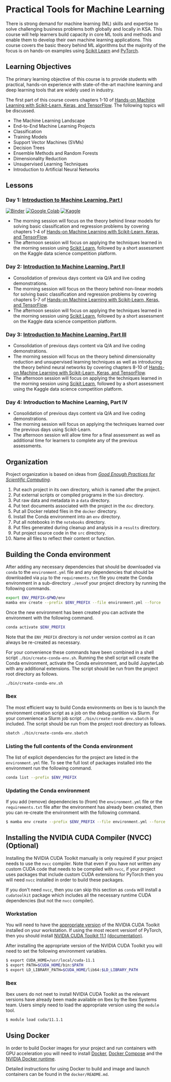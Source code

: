 # Practical Tools for Machine Learning

There is strong demand for machine learning (ML) skills and expertise to solve challenging business problems both globally and locally in KSA. This course will help learners build capacity in core ML tools and methods and enable them to develop their own machine learning applications. This course covers the basic theory behind ML algorithms but the majority of the focus is on hands-on examples using [Scikit Learn](https://scikit-learn.org/stable/index.html) and [PyTorch](https://pytorch.org/).

## Learning Objectives

The primary learning objective of this course is to provide students with practical, hands-on experience with state-of-the-art machine learning and deep learning tools that are widely used in industry.

The first part of this course covers chapters 1-10 of [Hands-on Machine Learning with Scikit-Learn, Keras, and TensorFlow](https://www.oreilly.com/library/view/hands-on-machine-learning/9781492032632/). The following topics will be discussed.

* The Machine Learning Landscape 
* End-to-End Machine Learning Projects 
* Classification 
* Training Models 
* Support Vector Machines (SVMs) 
* Decision Trees 
* Ensemble Methods and Random Forests 
* Dimensionality Reduction 
* Unsupervised Learning Techniques 
* Introduction to Artificial Neural Networks 

## Lessons

### Day 1: [Introduction to Machine Learning, Part I](https://kaust-my.sharepoint.com/:p:/g/personal/pughdr_kaust_edu_sa/ESpKKIFbCsVIt06sWnhs7RcBniV7RQAUs2jhOwEAenOm4w?e=FWmjvp)

[![Binder](https://mybinder.org/badge_logo.svg)](https://mybinder.org/v2/gh/KAUST-Academy/practical-tools-for-machine-learning/october-2022?labpath=notebooks%2Fintroduction-to-sklearn-part-1.ipynb)
[![Google Colab](https://colab.research.google.com/assets/colab-badge.svg)](https://colab.research.google.com/github/KAUST-Academy/practical-tools-for-machine-learning/blob/october-2022/notebooks/introduction-to-sklearn-part-1.ipynb)
[![Kaggle](https://kaggle.com/static/images/open-in-kaggle.svg)](https://kaggle.com/kernels/welcome?src=https://github.com/KAUST-Academy/practical-tools-for-machine-learning/blob/october-2022/notebooks/introduction-to-sklearn-part-1.ipynb)

* The morning session will focus on the theory behind linear models for solving basic classification and regression problems by covering chapters 1-4 of [Hands-on Machine Learning with Scikit-Learn, Keras, and TensorFlow](https://www.oreilly.com/library/view/hands-on-machine-learning/9781492032632/).  
* The afternoon session will focus on applying the techniques learned in the morning session using [Scikit Learn](https://scikit-learn.org/stable/index.html), followed by a short assessment on the Kaggle data science competition platform.

### Day 2: [Introduction to Machine Learning, Part II](https://kaust-my.sharepoint.com/:p:/g/personal/pughdr_kaust_edu_sa/EYVl3sggch1HqEKHZO8O9t4BpXwFB3NCMCM0tLue6H0T8Q?e=z2VLrt)

* Consolidation of previous days content via Q/A and live coding demonstrations.  
* The morning session will focus on the theory behind non-linear models for solving basic classification and regression problems by covering chapters 5-7 of [Hands-on Machine Learning with Scikit-Learn, Keras, and TensorFlow](https://www.oreilly.com/library/view/hands-on-machine-learning/9781492032632/).  
* The afternoon session will focus on applying the techniques learned in the morning session using [Scikit Learn](https://scikit-learn.org/stable/index.html), followed by a short assessment on the Kaggle data science competition platform.

### Day 3: [Introduction to Machine Learning, Part III](https://kaust-my.sharepoint.com/:p:/g/personal/pughdr_kaust_edu_sa/EeueWHxeVMxKjkth_Qk9f0UBfJhcRRqVMxyXXKJkxC53oA?e=wHk5xD)

* Consolidation of previous days content via Q/A and live coding demonstrations.  
* The morning session will focus on the theory behind dimensionality reduction and unsupervised learning techniques as well as introducing the theory behind neural networks by covering chapters 8-10 of [Hands-on Machine Learning with Scikit-Learn, Keras, and TensorFlow](https://www.oreilly.com/library/view/hands-on-machine-learning/9781492032632/).  
* The afternoon session will focus on applying the techniques learned in the morning session using [Scikit Learn](https://scikit-learn.org/stable/index.html), followed by a short assessment using the Kaggle data science competition platform.

### Day 4: Introduction to Machine Learning, Part IV

* Consolidation of previous days content via Q/A and live coding demonstrations.  
* The morning session will focus on applying the techniques learned over the previous days using Scikit-Learn.
* The afternoon session will allow time for a final assessment as well as additional time for learners to complete any of the previous assessments.

## Organization

Project organization is based on ideas from [_Good Enough Practices for Scientific Computing_](https://journals.plos.org/ploscompbiol/article?id=10.1371/journal.pcbi.1005510).

1. Put each project in its own directory, which is named after the project.
2. Put external scripts or compiled programs in the `bin` directory.
3. Put raw data and metadata in a `data` directory.
4. Put text documents associated with the project in the `doc` directory.
5. Put all Docker related files in the `docker` directory.
6. Install the Conda environment into an `env` directory. 
7. Put all notebooks in the `notebooks` directory.
8. Put files generated during cleanup and analysis in a `results` directory.
9. Put project source code in the `src` directory.
10. Name all files to reflect their content or function.

## Building the Conda environment

After adding any necessary dependencies that should be downloaded via `conda` to the 
`environment.yml` file and any dependencies that should be downloaded via `pip` to the 
`requirements.txt` file you create the Conda environment in a sub-directory `./env`of your project 
directory by running the following commands.

```bash
export ENV_PREFIX=$PWD/env
mamba env create --prefix $ENV_PREFIX --file environment.yml --force
```

Once the new environment has been created you can activate the environment with the following 
command.

```bash
conda activate $ENV_PREFIX
```

Note that the `ENV_PREFIX` directory is *not* under version control as it can always be re-created as 
necessary.

For your convenience these commands have been combined in a shell script `./bin/create-conda-env.sh`. 
Running the shell script will create the Conda environment, activate the Conda environment, and build 
JupyterLab with any additional extensions. The script should be run from the project root directory 
as follows. 

```bash
./bin/create-conda-env.sh
```

### Ibex

The most efficient way to build Conda environments on Ibex is to launch the environment creation script 
as a job on the debug partition via Slurm. For your convenience a Slurm job script 
`./bin/create-conda-env.sbatch` is included. The script should be run from the project root directory 
as follows.

```bash
sbatch ./bin/create-conda-env.sbatch
```

### Listing the full contents of the Conda environment

The list of explicit dependencies for the project are listed in the `environment.yml` file. To see 
the full lost of packages installed into the environment run the following command.

```bash
conda list --prefix $ENV_PREFIX
```

### Updating the Conda environment

If you add (remove) dependencies to (from) the `environment.yml` file or the `requirements.txt` file 
after the environment has already been created, then you can re-create the environment with the 
following command.

```bash
$ mamba env create --prefix $ENV_PREFIX --file environment.yml --force
```

## Installing the NVIDIA CUDA Compiler (NVCC) (Optional)

Installing the NVIDIA CUDA Toolkit manually is only required if your project needs to use the `nvcc` compiler. 
Note that even if you have not written any custom CUDA code that needs to be compiled with `nvcc`, if your project 
uses packages that include custom CUDA extensions for PyTorch then you will need `nvcc` installed in order to build these packages.

If you don't need `nvcc`, then you can skip this section as `conda` will install a `cudatoolkit` package 
which includes all the necessary runtime CUDA dependencies (but not the `nvcc` compiler).

### Workstation

You will need to have the [appropriate version](https://developer.nvidia.com/cuda-toolkit-archive) 
of the NVIDIA CUDA Toolkit installed on your workstation. If using the most recent versionf of PyTorch, then you 
should install [NVIDIA CUDA Toolkit 11.1](https://developer.nvidia.com/cuda-11.1.1-download-archive) 
[(documentation)](https://docs.nvidia.com/cuda/archive/11.1.1/).

After installing the appropriate version of the NVIDIA CUDA Toolkit you will need to set the 
following environment variables.

```bash
$ export CUDA_HOME=/usr/local/cuda-11.1
$ export PATH=$CUDA_HOME/bin:$PATH
$ export LD_LIBRARY_PATH=$CUDA_HOME/lib64:$LD_LIBRARY_PATH
```

### Ibex

Ibex users do not neet to install NVIDIA CUDA Toolkit as the relevant versions have already been 
made available on Ibex by the Ibex Systems team. Users simply need to load the appropriate version 
using the `module` tool. 

```bash
$ module load cuda/11.1.1
```

## Using Docker

In order to build Docker images for your project and run containers with GPU acceleration you will 
need to install 
[Docker](https://docs.docker.com/install/linux/docker-ce/ubuntu/), 
[Docker Compose](https://docs.docker.com/compose/install/) and the 
[NVIDIA Docker runtime](https://github.com/NVIDIA/nvidia-docker).

Detailed instructions for using Docker to build and image and launch containers can be found in 
the `docker/README.md`.
